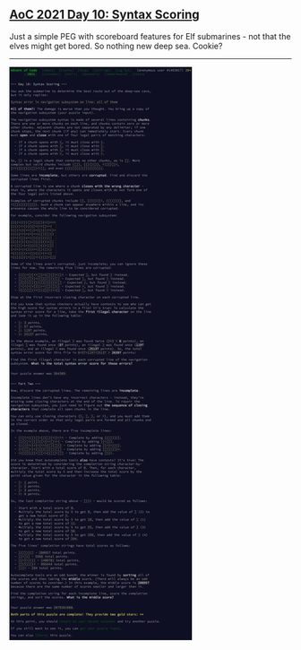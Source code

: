 ## [AoC 2021 Day 10: Syntax Scoring](https://adventofcode.com/2021/day/10)

Just a simple PEG with scoreboard features for Elf submarines - not that the elves might get bored. So nothing new deep sea. Cookie?

---

![AoC 2021 Day 10](../day10--Syntax_Scoring.png?raw=true)

